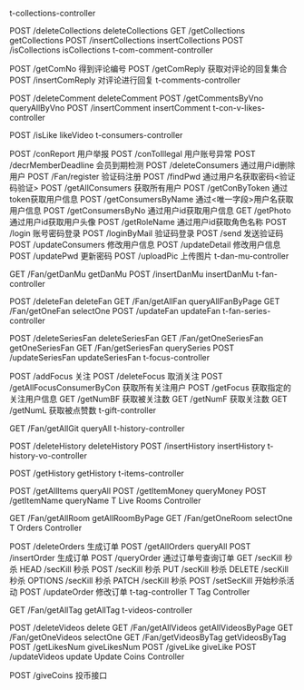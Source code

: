 t-collections-controller

POST
/deleteCollections
deleteCollections
GET
/getCollections
getCollections
POST
/insertCollections
insertCollections
POST
/isCollections
isCollections
t-com-comment-controller

POST
/getComNo
得到评论编号
POST
/getComReply
获取对评论的回复集合
POST
/insertComReply
对评论进行回复
t-comments-controller

POST
/deleteComment
deleteComment
POST
/getCommentsByVno
queryAllByVno
POST
/insertComment
insertComment
t-con-v-likes-controller

POST
/isLike
likeVideo
t-consumers-controller

POST
/conReport
用户举报
POST
/conToIllegal
用户账号异常
POST
/decrMemberDeadline
会员到期检测
POST
/deleteConsumers
通过用户id删除用户
POST
/Fan/register
验证码注册
POST
/findPwd
通过用户名获取密码<验证码验证>
POST
/getAllConsumers
获取所有用户
POST
/getConByToken
通过token获取用户信息
POST
/getConsumersByName
通过<唯一字段>用户名获取用户信息
POST
/getConsumersByNo
通过用户id获取用户信息
GET
/getPhoto
通过用户id获取用户头像
POST
/getRoleName
通过用户id获取角色名称
POST
/login
账号密码登录
POST
/loginByMail
验证码登录
POST
/send
发送验证码
POST
/updateConsumers
修改用户信息
POST
/updateDetail
修改用户信息
POST
/updatePwd
更新密码
POST
/uploadPic
上传图片
t-dan-mu-controller

GET
/Fan/getDanMu
getDanMu
POST
/insertDanMu
insertDanMu
t-fan-controller

POST
/deleteFan
deleteFan
GET
/Fan/getAllFan
queryAllFanByPage
GET
/Fan/getOneFan
selectOne
POST
/updateFan
updateFan
t-fan-series-controller

POST
/deleteSeriesFan
deleteSeriesFan
GET
/Fan/getOneSeriesFan
getOneSeriesFan
GET
/Fan/getSeriesFan
querySeries
POST
/updateSeriesFan
updateSeriesFan
t-focus-controller

POST
/addFocus
关注
POST
/deleteFocus
取消关注
POST
/getAllFocusConsumerByCon
获取所有关注用户
POST
/getFocus
获取指定的关注用户信息
GET
/getNumBF
获取被关注数
GET
/getNumF
获取关注数
GET
/getNumL
获取被点赞数
t-gift-controller

GET
/Fan/getAllGit
queryAll
t-history-controller

POST
/deleteHistory
deleteHistory
POST
/insertHistory
insertHistory
t-history-vo-controller

POST
/getHistory
getHistory
t-items-controller

POST
/getAllItems
queryAll
POST
/getItemMoney
queryMoney
POST
/getItemName
queryName
T Live Rooms Controller

GET
/Fan/getAllRoom
getAllRoomByPage
GET
/Fan/getOneRoom
selectOne
T Orders Controller

POST
/deleteOrders
生成订单
POST
/getAllOrders
queryAll
POST
/insertOrder
生成订单
POST
/queryOrder
通过订单号查询订单
GET
/secKill
秒杀
HEAD
/secKill
秒杀
POST
/secKill
秒杀
PUT
/secKill
秒杀
DELETE
/secKill
秒杀
OPTIONS
/secKill
秒杀
PATCH
/secKill
秒杀
POST
/setSecKill
开始秒杀活动
POST
/updateOrder
修改订单
t-tag-controller
T Tag Controller

GET
/Fan/getAllTag
getAllTag
t-videos-controller

POST
/deleteVideos
delete
GET
/Fan/getAllVideos
getAllVideosByPage
GET
/Fan/getOneVideos
selectOne
GET
/Fan/getVideosByTag
getVideosByTag
POST
/getLikesNum
giveLikesNum
POST
/giveLike
giveLike
POST
/updateVideos
update
Update Coins Controller

POST
/giveCoins
投币接口